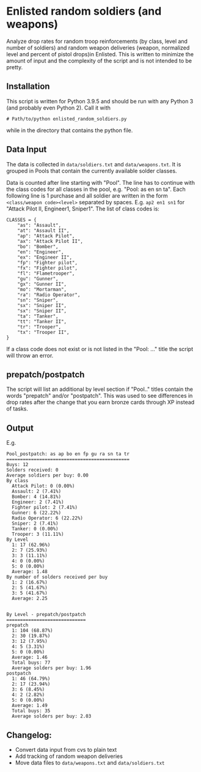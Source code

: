# Enlisted random soldiers (and weapons)

Analyze drop rates for random troop reinforcements (by class, level and number of soldiers) and random weapon deliveries (weapon, normalized level and percent of pistol drops)in Enlisted. This is written to minimize the amount of input and the complexity of the script and is not intended to be pretty.

## Installation

This script is written for Python 3.9.5 and should be run with any Python 3 (and probably even Python 2). Call it with

```
# Path/to/python enlisted_random_soldiers.py
```
while in the directory that contains the python file.


## Data Input

The data is collected in `data/soldiers.txt` and `data/weapons.txt`. It is grouped in Pools that contain the currently available solder classes.

Data is counted after line starting with "Pool". The line has to continue with the class codes for all classes in the pool, e.g. "Pool: as en sn ta". Each following line is 1 purchase and all soldier are written in the form `<class/weapon code><level>` separated by spaces. E.g. `ap2 en1 sn1` for "Attack Pilot II, Engineer1, Sniper1". The list of class codes is:

```
CLASSES = {
    "as": "Assault",
    "at": "Assault II",
    "ap": "Attack Pilot",
    "ax": "Attack Pilot II",
    "bo": "Bomber",
    "en": "Engineer",
    "ex": "Engineer II",
    "fp": "Fighter pilot",
    "fx": "Fighter pilot",
    "fl": "Flametrooper",
    "gu": "Gunner",
    "gx": "Gunner II",
    "mo": "Mortarman",
    "ra": "Radio Operator",
    "sn": "Sniper",
    "sx": "Sniper II",
    "sx": "Sniper II",
    "ta": "Tanker",
    "tt": "Tanker II",
    "tr": "Trooper",
    "tx": "Trooper II",
}
```

If a class code does not exist or is not listed in the "Pool: ..." title the script will throw an error.

## prepatch/postpatch

The script will list an additional by level section if "Pool.." titles contain the words "prepatch" and/or "postpatch". This was used to see differences in drop rates after the change that you earn bronze cards through XP instead of tasks.

## Output

E.g.

```
Pool_postpatch: as ap bo en fp gu ra sn ta tr
=============================================
Buys: 12
Solders received: 0
Average soldiers per buy: 0.00
By class
  Attack Pilot: 0 (0.00%)
  Assault: 2 (7.41%)
  Bomber: 4 (14.81%)
  Engineer: 2 (7.41%)
  Fighter pilot: 2 (7.41%)
  Gunner: 6 (22.22%)
  Radio Operator: 6 (22.22%)
  Sniper: 2 (7.41%)
  Tanker: 0 (0.00%)
  Trooper: 3 (11.11%)
By Level
  1: 17 (62.96%)
  2: 7 (25.93%)
  3: 3 (11.11%)
  4: 0 (0.00%)
  5: 0 (0.00%)
  Average: 1.48
By number of solders received per buy
  1: 2 (16.67%)
  2: 5 (41.67%)
  3: 5 (41.67%)
  Average: 2.25


By Level - prepatch/postpatch
=============================
prepatch
  1: 104 (68.87%)
  2: 30 (19.87%)
  3: 12 (7.95%)
  4: 5 (3.31%)
  5: 0 (0.00%)
  Average: 1.46
  Total buys: 77
  Average solders per buy: 1.96
postpatch
  1: 46 (64.79%)
  2: 17 (23.94%)
  3: 6 (8.45%)
  4: 2 (2.82%)
  5: 0 (0.00%)
  Average: 1.49
  Total buys: 35
  Average solders per buy: 2.03
```

## Changelog:

* Convert data input from cvs to plain text
* Add tracking of random weapon deliveries
* Move data files to `data/weapons.txt` and `data/soldiers.txt`